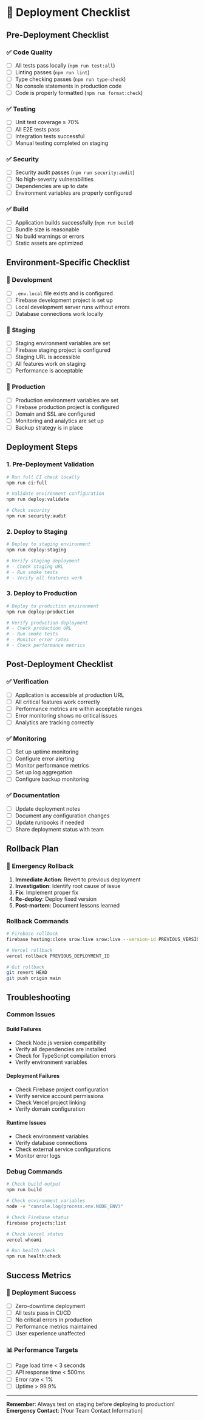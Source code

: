 # 🚀 Deployment Checklist

## Pre-Deployment Checklist

### ✅ Code Quality
- [ ] All tests pass locally (`npm run test:all`)
- [ ] Linting passes (`npm run lint`)
- [ ] Type checking passes (`npm run type-check`)
- [ ] No console statements in production code
- [ ] Code is properly formatted (`npm run format:check`)

### ✅ Testing
- [ ] Unit test coverage ≥ 70%
- [ ] All E2E tests pass
- [ ] Integration tests successful
- [ ] Manual testing completed on staging

### ✅ Security
- [ ] Security audit passes (`npm run security:audit`)
- [ ] No high-severity vulnerabilities
- [ ] Dependencies are up to date
- [ ] Environment variables are properly configured

### ✅ Build
- [ ] Application builds successfully (`npm run build`)
- [ ] Bundle size is reasonable
- [ ] No build warnings or errors
- [ ] Static assets are optimized

## Environment-Specific Checklist

### 🔧 Development
- [ ] `.env.local` file exists and is configured
- [ ] Firebase development project is set up
- [ ] Local development server runs without errors
- [ ] Database connections work locally

### 🧪 Staging
- [ ] Staging environment variables are set
- [ ] Firebase staging project is configured
- [ ] Staging URL is accessible
- [ ] All features work on staging
- [ ] Performance is acceptable

### 🚀 Production
- [ ] Production environment variables are set
- [ ] Firebase production project is configured
- [ ] Domain and SSL are configured
- [ ] Monitoring and analytics are set up
- [ ] Backup strategy is in place

## Deployment Steps

### 1. Pre-Deployment Validation
```bash
# Run full CI check locally
npm run ci:full

# Validate environment configuration
npm run deploy:validate

# Check security
npm run security:audit
```

### 2. Deploy to Staging
```bash
# Deploy to staging environment
npm run deploy:staging

# Verify staging deployment
# - Check staging URL
# - Run smoke tests
# - Verify all features work
```

### 3. Deploy to Production
```bash
# Deploy to production environment
npm run deploy:production

# Verify production deployment
# - Check production URL
# - Run smoke tests
# - Monitor error rates
# - Check performance metrics
```

## Post-Deployment Checklist

### ✅ Verification
- [ ] Application is accessible at production URL
- [ ] All critical features work correctly
- [ ] Performance metrics are within acceptable ranges
- [ ] Error monitoring shows no critical issues
- [ ] Analytics are tracking correctly

### ✅ Monitoring
- [ ] Set up uptime monitoring
- [ ] Configure error alerting
- [ ] Monitor performance metrics
- [ ] Set up log aggregation
- [ ] Configure backup monitoring

### ✅ Documentation
- [ ] Update deployment notes
- [ ] Document any configuration changes
- [ ] Update runbooks if needed
- [ ] Share deployment status with team

## Rollback Plan

### 🚨 Emergency Rollback
1. **Immediate Action**: Revert to previous deployment
2. **Investigation**: Identify root cause of issue
3. **Fix**: Implement proper fix
4. **Re-deploy**: Deploy fixed version
5. **Post-mortem**: Document lessons learned

### Rollback Commands
```bash
# Firebase rollback
firebase hosting:clone srow:live srow:live --version-id PREVIOUS_VERSION_ID

# Vercel rollback
vercel rollback PREVIOUS_DEPLOYMENT_ID

# Git rollback
git revert HEAD
git push origin main
```

## Troubleshooting

### Common Issues

#### Build Failures
- Check Node.js version compatibility
- Verify all dependencies are installed
- Check for TypeScript compilation errors
- Verify environment variables

#### Deployment Failures
- Check Firebase project configuration
- Verify service account permissions
- Check Vercel project linking
- Verify domain configuration

#### Runtime Issues
- Check environment variables
- Verify database connections
- Check external service configurations
- Monitor error logs

### Debug Commands
```bash
# Check build output
npm run build

# Check environment variables
node -e "console.log(process.env.NODE_ENV)"

# Check Firebase status
firebase projects:list

# Check Vercel status
vercel whoami

# Run health check
npm run health:check
```

## Success Metrics

### 🎯 Deployment Success
- [ ] Zero-downtime deployment
- [ ] All tests pass in CI/CD
- [ ] No critical errors in production
- [ ] Performance metrics maintained
- [ ] User experience unaffected

### 📊 Performance Targets
- [ ] Page load time < 3 seconds
- [ ] API response time < 500ms
- [ ] Error rate < 1%
- [ ] Uptime > 99.9%

---

**Remember**: Always test on staging before deploying to production!
**Emergency Contact**: [Your Team Contact Information]
